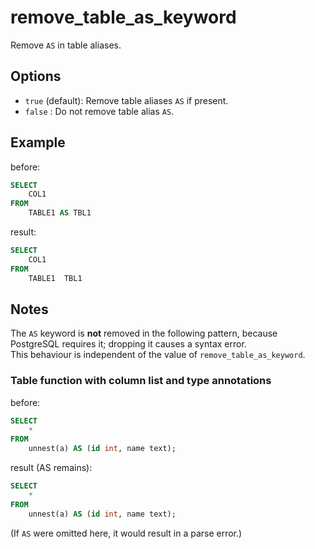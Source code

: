 # remove_table_as_keyword

Remove `AS` in table aliases.

## Options

- `true` (default): Remove table aliases `AS` if present.
- `false` : Do not remove table alias `AS`.

## Example

before:

```sql
SELECT
	COL1
FROM
	TABLE1 AS TBL1
```

result:

```sql
SELECT
	COL1
FROM
	TABLE1	TBL1
```

## Notes

The `AS` keyword is **not** removed in the following pattern, because PostgreSQL requires it; dropping it causes a syntax error.  
This behaviour is independent of the value of `remove_table_as_keyword`.

### Table function with column list and type annotations

before:

```sql
SELECT
	*
FROM
	unnest(a) AS (id int, name text);
```

result (AS remains):

```sql
SELECT
	*
FROM
	unnest(a) AS (id int, name text);
```

(If `AS` were omitted here, it would result in a parse error.)
